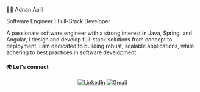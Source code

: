 👨‍💻 Adnan Aalil

Software Engineer | Full-Stack Developer

A passionate software engineer with a strong interest in Java, Spring, and Angular, I design and develop full-stack solutions from concept to deployment. I am dedicated to building robust, scalable applications, while adhering to best practices in software development.

#### 🌍 Let's connect
<p align="center">
    <a href="https://www.linkedin.com/in/adnanaalil" target="_blank">
      <img alt="LinkedIn" src="https://img.shields.io/badge/linkedin-%230077B5.svg?&style=for-the-badge&logo=linkedin&logoColor=white" />
    </a> 
  <a target="_top" href="mailto:aaliladnane@gmail.com" target="_blank">
      <img alt="Gmail" src="https://img.shields.io/badge/gmail-f44336?&style=for-the-badge&logo=Gmail&logoColor=white" />
    </a>
</p>
